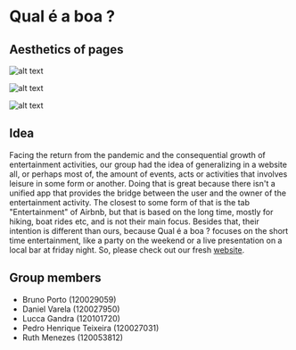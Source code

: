 # Qual é a boa ?
## Aesthetics of pages

![alt text](https://github.com/bruunoporto/Site-Startup/tree/main/app/photos/main_page.png)

![alt text](https://github.com/bruunoporto/Site-Startup/tree/main/app/photos/user_page.png)

![alt text](https://github.com/bruunoporto/Site-Startup/tree/main/app/photos/login_page.png)
## Idea
Facing the return from the pandemic and the consequential growth of entertainment activities, our group had the idea of generalizing in a website all, or perhaps most of, the amount of events, acts or activities that involves leisure in some form or another. Doing that is great because there isn't a unified app that provides the bridge between the user and the owner of the entertainment activity. The closest to some form of that is the tab "Entertainment" of Airbnb, but that is based on the long time, mostly for hiking, boat rides etc, and is not their main focus. Besides that, their intention is different than ours, because Qual é a boa ? focuses on the short time entertainment, like a party on the weekend or a live presentation on a local bar at friday night. So, please check out our fresh [website](http://127.0.0.1:5000/).

## Group members

* Bruno Porto (120029059)
* Daniel Varela (120027950)
* Lucca Gandra (120101720)
* Pedro Henrique Teixeira (120027031)
* Ruth Menezes (120053812)
